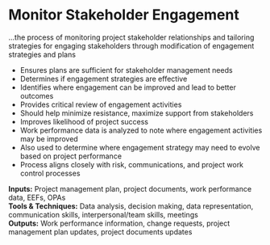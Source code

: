 # Monitor Stakeholder Engagement

…the process of monitoring project stakeholder relationships and tailoring strategies for engaging stakeholders through modification of engagement strategies and plans

- Ensures plans are sufficient for stakeholder management needs 
- Determines if engagement strategies are effective 
- Identifies where engagement can be improved and lead to better outcomes 
- Provides critical review of engagement activities 
- Should help minimize resistance, maximize support from stakeholders 
- Improves likelihood of project success
- Work performance data is analyzed to note where engagement activities may be improved 
- Also used to determine where engagement strategy may need to evolve based on project performance 
- Process aligns closely with risk, communications, and project work control processes 

**Inputs:** Project management plan, project documents, work performance data, EEFs, OPAs    
**Tools & Techniques:** Data analysis, decision making, data representation, communication skills, interpersonal/team skills, meetings    
**Outputs:** Work performance information, change requests, project management plan updates, project documents updates    